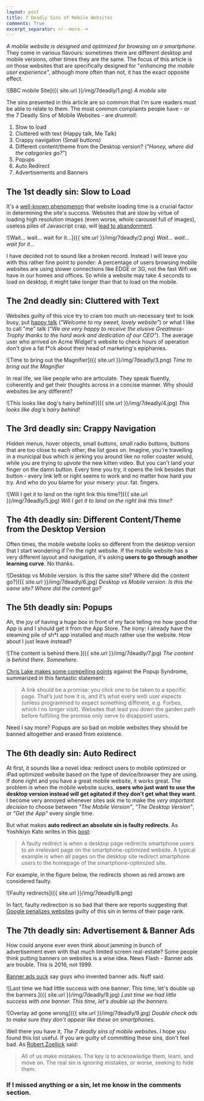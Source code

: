 ```yaml
---
layout: post
title: 7 Deadly Sins of Mobile Websites
comments: True
excerpt_separator: <!--more-->
---
```


*A mobile website is designed and optimized for browsing on a smartphone*. They come in various flavours: sometimes there are different desktop and mobile versions, other times they are the same. The focus of this article is on those websites that are specifically designed for "*enhancing the mobile user experience*", although more often than not, it has the exact opposite effect.

![BBC mobile Site]({{ site.url }}/img/7deadly/1.png)
*A mobile site*

<!--more-->

The sins presented in this article are so common that I'm sure readers must be able to relate to them. The most common complaints people have - or the 7 Deadly Sins of Mobile Websites - are *drumroll*:

1. Slow to load
2. Cluttered with text (Happy talk, Me Talk)
3. Crappy navigation (Small buttons)
4. Different content/theme from the Desktop version? (*"Honey, where did the categories go?"*)
5. Popups
6. Auto Redirect
7. Advertisements and Banners

## The 1st deadly sin: Slow to Load

It's a [well-known phenomenon](http://blog.kissmetrics.com/loading-time/) that website loading time is a crucial factor in determining the site's success. Websites that are slow by virtue of loading high resolution images (even worse, whole carousel full of images), useless piles of Javascript crap, will [lead to abandonment](http://gigaom.com/2011/07/19/consumers-losing-patience-with-the-slow-mobile-web/).

![Wait... wait... wait for it...]({{ site.url }}/img/7deadly/2.png)
*Wait... wait... wait for it...*

I have decided not to sound like a broken record. Instead I will leave you with this rather fine point to ponder: A percentage of users browsing mobile websites are using slower connections like EDGE or 3G, not the fast Wifi we have in our homes and offices. So while a website may take 4 seconds to load on desktop, it might take longer than that to load on the mobile.

## The 2nd deadly sin: Cluttered with Text

Websites guilty of this vice try to cram too much un-necessary text to look busy, put [happy talk](http://en.wikipedia.org/wiki/Happy_talk) (*"Welcome to my sweet, lovely website"*) or what I like to call "me" talk (*"We are very happy to receive the elusive Greatness-Trophy thanks to the hard work and dedication of our CEO"*). The average user who arrived on Acme Widget's website to check hours of operation don't give a fat f*ck about their head of marketing's epiphanies.

![Time to bring out the Magnifier]({{ site.url }}/img/7deadly/3.png)
*Time to bring out the Magnifier*

In real life, we like people who are articulate. They speak fluently, coherently and get their thoughts across in a concise manner. Why should websites be any different?

![This looks like dog's hairy behind!]({{ site.url }}/img/7deadly/4.jpg)
*This looks like dog's hairy behind!*

## The 3rd deadly sin: Crappy Navigation

Hidden menus, hover objects, small buttons, small radio buttons, buttons that are too close to each other, the list goes on. Imagine, you're travelling in a municipal bus  which is jerking you around like no roller coaster would, while you are trying to *upvote* the new kitten video. But you can't land your finger on the damn button. Every time you try, it opens the link besides that button - every link left or right seems to work and no matter how hard you try. And who do you blame for your misery: your. fat. fingers.

![Will I get it to land on the right link this time?]({{ site.url }}/img/7deadly/5.jpg)
*Will I get it to land on the right link this time?*

## The 4th deadly sin: Different Content/Theme from the Desktop Version

Often times, the mobile website looks so different from the desktop version that I start wondering if I'm the right website. If the mobile website has a very different layout and navigation, it's asking **users to go through another learning curve**. No thanks.

![Desktop vs Mobile version. Is this the same site? Where did the content go?]({{ site.url }}/img/7deadly/6.jpg)
*Desktop vs Mobile version. Is this the same site? Where did the content go?*

## The 5th deadly sin: Popups

Ah, the joy of having a huge box in front of my face telling me how good the App is and I should get it from the App Store. The irony: I already have the steaming pile of sh*t app installed and much rather use the website. How about I just leave instead?

![The content is behind there.]({{ site.url }}/img/7deadly/7.jpg)
*The content is behind there. Somewhere.*

[Chris Lake makes some compelling points](http://econsultancy.com/ca/blog/62084-10-mobile-websites-that-suffer-from-chronic-pop-up-syndrome) against the Popup Syndrome, summarized in this fantastic statement:

> A link should be a promise: you click one to be taken to a specific page. That’s just how it is, and it’s what every web user expects (unless programmed to expect something different, e.g. Forbes, which I no longer visit). Websites that lead you down the garden path before fulfilling the promise only serve to disappoint users.

Need I say more? Popups are so bad on mobile websites they should be banned altogether and erased from existence.

## The 6th deadly sin: Auto Redirect

At first, it sounds like a novel idea: redirect users to mobile optimized or iPad optimized website based on the type of device/browser they are using. If done right and you have a great mobile website, it works great. The problem is when the mobile website sucks, **users who just want to use the desktop version instead will get agitated if they don't get what they want**. I become very annoyed whenever sites ask me to make the *very important decision* to choose between *"The Mobile Version"*, *"The Desktop Version"*, or *"Get the App"* every single time.

But what makes **auto redirect an absolute sin is faulty redirects**. As Yoshikiyo Kato writes in this [post](http://blog.nxcgroup.com/2013/google-to-start-penalizing-mobile-redirects/):

> A faulty redirect is when a desktop page redirects smartphone users to an irrelevant page on the smartphone-optimized website. A typical example is when all pages on the desktop site redirect smartphone users to the homepage of the smartphone-optimized site.

For example, in the figure below, the redirects shown as red arrows are considered faulty.

![Faulty redirects]({{ site.url }}/img/7deadly/8.png)

In fact, faulty redirection is so bad that there are reports suggesting that [Google penalizes websites](http://blog.nxcgroup.com/2013/google-to-start-penalizing-mobile-redirects/) guilty of this sin in terms of their page rank.

## The 7th deadly sin: Advertisement & Banner Ads

How could anyone ever even think about jamming in bunch of advertisement even with that much limited screen real-estate? Some people think putting banners on websites is a wise idea. News Flash - Banner ads are trouble. This is 2016, not 1999.

[Banner ads suck](http://www.digitaltrends.com/web/banner-ads-suck-say-guys-who-invented-banner-ads/) say guys who invented banner ads. Nuff said.

![Last time we had little success with one banner. This time, let's double up the banners.]({{ site.url }}/img/7deadly/9.jpg)
*Last time we had little success with one banner. This time, let's double up the banners.*

![Overlay ad gone wrong]({{ site.url }}/img/7deadly/9.jpg)
*Double check ads to make sure they don't appear like these on smartphones.*

Well there you have it, *The 7 deadly sins of mobile websites*. I hope you found this list useful. If you are guilty of committing these sins, don't feel bad. As [Robert Zoellick](https://en.wikipedia.org/wiki/Robert_Zoellick) said:

> All of us make mistakes. The key is to acknowledge them, learn, and move on. The real sin is ignoring mistakes, or worse, seeking to hide them.

### If I missed anything or a sin, let me know in the comments section.
